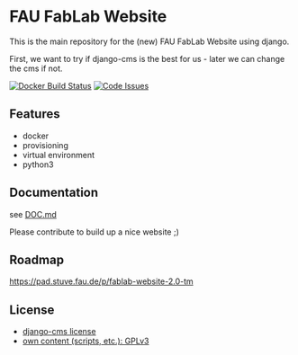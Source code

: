 FAU FabLab Website
==================

This is the main repository for the (new) FAU FabLab Website using django.

First, we want to try if django-cms is the best for us - later we can change the cms if not.

[![Docker Build Status](https://travis-ci.org/fau-fablab/website.svg)](https://travis-ci.org/fau-fablab/website)
[![Code Issues](https://www.quantifiedcode.com/api/v1/project/e7a489b899a44c84ae3827931f12539e/badge.svg)](https://www.quantifiedcode.com/app/project/e7a489b899a44c84ae3827931f12539e)

Features
--------

 - docker
 - provisioning
 - virtual environment
 - python3

Documentation
-------------

see [DOC.md](DOC.md)

Please contribute to build up a nice website ;)

Roadmap
-------

https://pad.stuve.fau.de/p/fablab-website-2.0-tm

License
-------

 - [django-cms license](https://github.com/divio/django-cms/blob/develop/LICENSE)
 - [own content (scripts, etc.): GPLv3](LICENSE)
